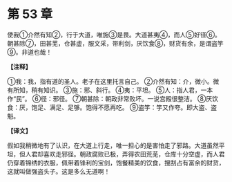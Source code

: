 # 第 53 章

使我①介然有知②，行于大道，唯施③是畏。大道甚夷④，而人⑤好径⑥。朝甚除⑦，田甚芜，仓甚虚，服文采，带利剑，厌饮食⑧，财货有余，是谓盗竽⑨。非道也哉！

**【注释】**

①我：我，指有道的圣人。老子在这里托言自己。
②介然有知：介，微小。微有所知，稍有知识。
③施：邪、斜行。
④夷：平坦。
⑤人：指人君，一本作“民”。
⑥径：邪径。
⑦朝甚除：朝政非常败坏。一说宫殿很整洁。
⑧厌饮食：厌，饱足、满足、足够。饱得不愿再吃。
⑨盗竽：竽又作夸。即大盗、盗魁。

**【译文】**

假如我稍微地有了认识，在大道上行走，唯一担心的是害怕走了邪路。大道虽然平坦，但人君却喜欢走邪径。朝政腐败已极，弄得农田荒芜，仓库十分空虚，而人君仍穿着锦绣的衣服，佩带着锋利的宝剑，饱餐精美的饮食，搜刮占有富余的财货，这就叫做强盗头子。这是多么无道啊！
